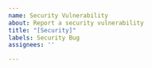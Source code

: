 ```yaml
---
name: Security Vulnerability
about: Report a security vulnerability
title: "[Security]"
labels: Security Bug
assignees: ''

---
```



